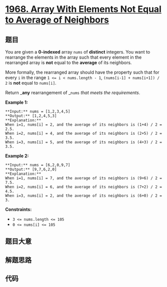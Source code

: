 # [1968. Array With Elements Not Equal to Average of Neighbors](https://leetcode.com/problems/array-with-elements-not-equal-to-average-of-neighbors)

## 题目

You are given a **0-indexed** array `nums` of **distinct** integers. You want
to rearrange the elements in the array such that every element in the
rearranged array is **not** equal to the **average** of its neighbors.

More formally, the rearranged array should have the property such that for
every `i` in the range `1 <= i < nums.length - 1`, `(nums[i-1] + nums[i+1]) /
2` is **not** equal to `nums[i]`.

Return _**any** rearrangement of _`nums` _that meets the requirements_.



**Example 1:**

    
    
    **Input:** nums = [1,2,3,4,5]
    **Output:** [1,2,4,5,3]
    **Explanation:**
    When i=1, nums[i] = 2, and the average of its neighbors is (1+4) / 2 = 2.5.
    When i=2, nums[i] = 4, and the average of its neighbors is (2+5) / 2 = 3.5.
    When i=3, nums[i] = 5, and the average of its neighbors is (4+3) / 2 = 3.5.
    

**Example 2:**

    
    
    **Input:** nums = [6,2,0,9,7]
    **Output:** [9,7,6,2,0]
    **Explanation:**
    When i=1, nums[i] = 7, and the average of its neighbors is (9+6) / 2 = 7.5.
    When i=2, nums[i] = 6, and the average of its neighbors is (7+2) / 2 = 4.5.
    When i=3, nums[i] = 2, and the average of its neighbors is (6+0) / 2 = 3.
    



**Constraints:**

  * `3 <= nums.length <= 105`
  * `0 <= nums[i] <= 105`


## 题目大意

## 解题思路

## 代码

```javascript

```
